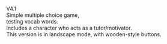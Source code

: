 V4.1  
Simple multiple choice game,  
testing vocab words.  
Includes a character who acts as a tutor/motivator.  
This version is in landscape mode, with wooden-style buttons.